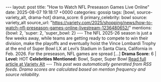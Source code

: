 --- layout: post title: "How to Watch NFL Preseason Games Live Online" date: 2025-08-07 19:18:17 +0000 categories: gossip tags: [bowl, source-variety_alt, drama-hot] drama_score: 6 primary_celebrity: bowl source: variety_alt source_url: "https://variety.com/2025/shopping/news/how-to-watch-nfl-preseason-games-online-livestream-1236480652/" mentions: {bowl: 2, 'super: 2, 'super_bowl: 2} --- The NFL 2025-26 season is just a few weeks away, while teams are getting ready to compete to win their division, make the playoffs and eventually hoist the Vince Lombardi Trophy at the end of Super Bowl LX at Levi’s Stadium in Santa Clara, California in Feb. 2026. For the preseason, NFL games are spread […] **Drama Score:** 6 | **Level:** HOT **Celebrities Mentioned:** Bowl, Super, Super Bowl [Read full article at Variety Alt](https://variety.com/2025/shopping/news/how-to-watch-nfl-preseason-games-online-livestream-1236480652/) --- *This post was automatically generated from RSS feeds. Drama scores are calculated based on mention frequency and source reliability.*